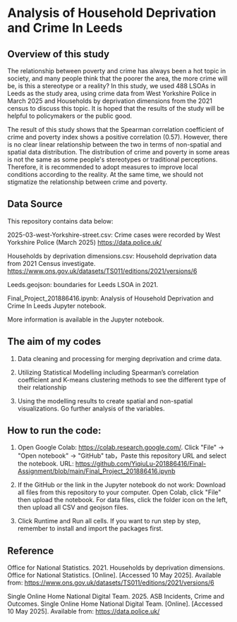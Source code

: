 # Analysis of Household Deprivation and Crime In Leeds
## Overview of this study
The relationship between poverty and crime has always been a hot topic in society, and many people think that the poorer the area, the more crime will be, is this a stereotype or a reality?
In this study, we used 488 LSOAs in Leeds as the study area, using crime data from West Yorkshire Police in March 2025 and Households by deprivation dimensions from the 2021 census to discuss this topic. It is hoped that the results of the study will be helpful to policymakers or the public good.

The result of this study shows that the Spearman correlation coefficient of crime and poverty index shows a positive correlation (0.57). However, there is no clear linear relationship between the two in terms of non-spatial and spatial data distribution. The distribution of crime and poverty in some areas is not the same as some people's stereotypes or traditional perceptions. Therefore, it is recommended to adopt measures to improve local conditions according to the reality. At the same time, we should not stigmatize the relationship between crime and poverty.
## Data Source
This repository contains data below:

2025-03-west-Yorkshire-street.csv: Crime cases were recorded by West Yorkshire Police (March 2025)   https://data.police.uk/

Households by deprivation dimensions.csv: Household deprivation data from 2021 Census investigate.   https://www.ons.gov.uk/datasets/TS011/editions/2021/versions/6

Leeds.geojson: boundaries for Leeds LSOA in 2021.

Final_Project_201886416.ipynb: Analysis of Household Deprivation and Crime In Leeds Jupyter notebook.

More information is available in the Jupyter notebook.

## The aim of my codes

1.	Data cleaning and processing for merging deprivation and crime data.
   
2.	Utilizing Statistical Modelling including Spearman’s correlation coefficient and K-means clustering methods to see the different type of their relationship
   
3.	Using the modelling results to create spatial and non-spatial visualizations. Go further analysis of the variables.
## How to run the code:
1.	Open Google Colab: https://colab.research.google.com/. Click "File" → "Open notebook" → "GitHub" tab，Paste this repository URL and select the notebook. URL: https://github.com/YiqiuLu-201886416/Final-Assignment/blob/main/Final_Project_201886416.ipynb
 
3. If the GitHub or the link in the Jupyter notebook do not work:
 Download all files from this repository to your computer. Open Colab, click "File" then upload the notebook. For data files, click the folder icon on the left, then upload all CSV and geojson files.
 
4. Click Runtime and Run all cells. If you want to run step by step, remember to install and import the packages first.
   
## Reference

Office for National Statistics. 2021. Households by deprivation dimensions. Office for National Statistics. [Online]. [Accessed 10 May 2025]. Available from: https://www.ons.gov.uk/datasets/TS011/editions/2021/versions/6

Single Online Home National Digital Team. 2025. ASB Incidents, Crime and Outcomes. Single Online Home National Digital Team. [Online]. [Accessed 10 May 2025]. Available from: https://data.police.uk/
